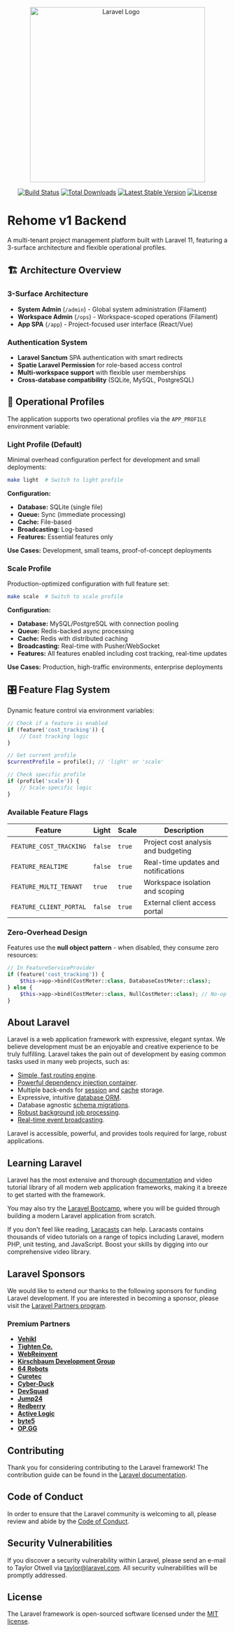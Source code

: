 <p align="center"><a href="https://laravel.com" target="_blank"><img src="https://raw.githubusercontent.com/laravel/art/master/logo-lockup/5%20SVG/2%20CMYK/1%20Full%20Color/laravel-logolockup-cmyk-red.svg" width="400" alt="Laravel Logo"></a></p>

<p align="center">
<a href="https://github.com/laravel/framework/actions"><img src="https://github.com/laravel/framework/workflows/tests/badge.svg" alt="Build Status"></a>
<a href="https://packagist.org/packages/laravel/framework"><img src="https://img.shields.io/packagist/dt/laravel/framework" alt="Total Downloads"></a>
<a href="https://packagist.org/packages/laravel/framework"><img src="https://img.shields.io/packagist/v/laravel/framework" alt="Latest Stable Version"></a>
<a href="https://packagist.org/packages/laravel/framework"><img src="https://img.shields.io/packagist/l/laravel/framework" alt="License"></a>
</p>

# Rehome v1 Backend

A multi-tenant project management platform built with Laravel 11, featuring a 3-surface architecture and flexible operational profiles.

## 🏗️ Architecture Overview

### 3-Surface Architecture

- **System Admin** (`/admin`) - Global system administration (Filament)
- **Workspace Admin** (`/ops`) - Workspace-scoped operations (Filament)
- **App SPA** (`/app`) - Project-focused user interface (React/Vue)

### Authentication System

- **Laravel Sanctum** SPA authentication with smart redirects
- **Spatie Laravel Permission** for role-based access control
- **Multi-workspace support** with flexible user memberships
- **Cross-database compatibility** (SQLite, MySQL, PostgreSQL)

## 🚀 Operational Profiles

The application supports two operational profiles via the `APP_PROFILE` environment variable:

### Light Profile (Default)

Minimal overhead configuration perfect for development and small deployments:

```bash
make light  # Switch to light profile
```

**Configuration:**

- **Database:** SQLite (single file)
- **Queue:** Sync (immediate processing)
- **Cache:** File-based
- **Broadcasting:** Log-based
- **Features:** Essential features only

**Use Cases:** Development, small teams, proof-of-concept deployments

### Scale Profile

Production-optimized configuration with full feature set:

```bash
make scale  # Switch to scale profile
```

**Configuration:**

- **Database:** MySQL/PostgreSQL with connection pooling
- **Queue:** Redis-backed async processing
- **Cache:** Redis with distributed caching
- **Broadcasting:** Real-time with Pusher/WebSocket
- **Features:** All features enabled including cost tracking, real-time updates

**Use Cases:** Production, high-traffic environments, enterprise deployments

## 🎛️ Feature Flag System

Dynamic feature control via environment variables:

```php
// Check if a feature is enabled
if (feature('cost_tracking')) {
    // Cost tracking logic
}

// Get current profile
$currentProfile = profile(); // 'light' or 'scale'

// Check specific profile
if (profile('scale')) {
    // Scale-specific logic
}
```

### Available Feature Flags

| Feature                 | Light   | Scale  | Description                         |
| ----------------------- | ------- | ------ | ----------------------------------- |
| `FEATURE_COST_TRACKING` | `false` | `true` | Project cost analysis and budgeting |
| `FEATURE_REALTIME`      | `false` | `true` | Real-time updates and notifications |
| `FEATURE_MULTI_TENANT`  | `true`  | `true` | Workspace isolation and scoping     |
| `FEATURE_CLIENT_PORTAL` | `false` | `true` | External client access portal       |

### Zero-Overhead Design

Features use the **null object pattern** - when disabled, they consume zero resources:

```php
// In FeatureServiceProvider
if (feature('cost_tracking')) {
    $this->app->bind(CostMeter::class, DatabaseCostMeter::class);
} else {
    $this->app->bind(CostMeter::class, NullCostMeter::class); // No-op implementation
}
```

## About Laravel

Laravel is a web application framework with expressive, elegant syntax. We believe development must be an enjoyable and creative experience to be truly fulfilling. Laravel takes the pain out of development by easing common tasks used in many web projects, such as:

- [Simple, fast routing engine](https://laravel.com/docs/routing).
- [Powerful dependency injection container](https://laravel.com/docs/container).
- Multiple back-ends for [session](https://laravel.com/docs/session) and [cache](https://laravel.com/docs/cache) storage.
- Expressive, intuitive [database ORM](https://laravel.com/docs/eloquent).
- Database agnostic [schema migrations](https://laravel.com/docs/migrations).
- [Robust background job processing](https://laravel.com/docs/queues).
- [Real-time event broadcasting](https://laravel.com/docs/broadcasting).

Laravel is accessible, powerful, and provides tools required for large, robust applications.

## Learning Laravel

Laravel has the most extensive and thorough [documentation](https://laravel.com/docs) and video tutorial library of all modern web application frameworks, making it a breeze to get started with the framework.

You may also try the [Laravel Bootcamp](https://bootcamp.laravel.com), where you will be guided through building a modern Laravel application from scratch.

If you don't feel like reading, [Laracasts](https://laracasts.com) can help. Laracasts contains thousands of video tutorials on a range of topics including Laravel, modern PHP, unit testing, and JavaScript. Boost your skills by digging into our comprehensive video library.

## Laravel Sponsors

We would like to extend our thanks to the following sponsors for funding Laravel development. If you are interested in becoming a sponsor, please visit the [Laravel Partners program](https://partners.laravel.com).

### Premium Partners

- **[Vehikl](https://vehikl.com/)**
- **[Tighten Co.](https://tighten.co)**
- **[WebReinvent](https://webreinvent.com/)**
- **[Kirschbaum Development Group](https://kirschbaumdevelopment.com)**
- **[64 Robots](https://64robots.com)**
- **[Curotec](https://www.curotec.com/services/technologies/laravel/)**
- **[Cyber-Duck](https://cyber-duck.co.uk)**
- **[DevSquad](https://devsquad.com/hire-laravel-developers)**
- **[Jump24](https://jump24.co.uk)**
- **[Redberry](https://redberry.international/laravel/)**
- **[Active Logic](https://activelogic.com)**
- **[byte5](https://byte5.de)**
- **[OP.GG](https://op.gg)**

## Contributing

Thank you for considering contributing to the Laravel framework! The contribution guide can be found in the [Laravel documentation](https://laravel.com/docs/contributions).

## Code of Conduct

In order to ensure that the Laravel community is welcoming to all, please review and abide by the [Code of Conduct](https://laravel.com/docs/contributions#code-of-conduct).

## Security Vulnerabilities

If you discover a security vulnerability within Laravel, please send an e-mail to Taylor Otwell via [taylor@laravel.com](mailto:taylor@laravel.com). All security vulnerabilities will be promptly addressed.

## License

The Laravel framework is open-sourced software licensed under the [MIT license](https://opensource.org/licenses/MIT).
